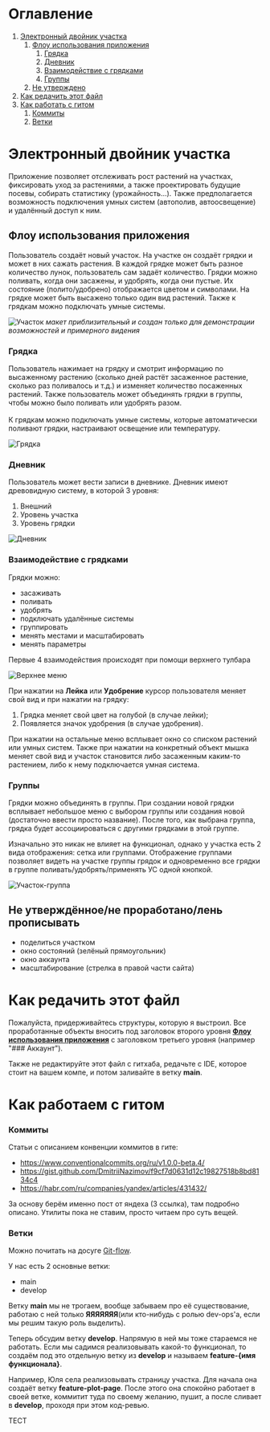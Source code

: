 # Оглавление

1. [Электронный двойник участка](#электронный-двойник-участка)
    1. [Флоу использования приложения](#флоу-использования-приложения)
        1. [Грядка](#грядка)
        2. [Дневник](#дневник)
        3. [Взаимодействие с грядками](#взаимодействие-с-грядками)
        4. [Группы](#группы)
    2. [Не утверждено](#не-утверждённоене-проработанолень-прописывать)
2. [Как редачить этот файл](#как-редачить-этот-файл)
3. [Как работать с гитом](#как-работаем-с-гитом)
    1. [Коммиты](#коммиты)
    2. [Ветки](#ветки)

# Электронный двойник участка

Приложение позволяет отслеживать рост растений на участках, фиксировать уход за растениями, а также проектировать будущие посевы, собирать статистику (урожайность...). Также предполагается возможность подключения умных систем (автополив, автоосвещение) и удалённый доступ к ним.

## Флоу использования приложения

Пользователь создаёт новый участок. На участке он создаёт грядки и может в них сажать растения. В каждой грядке может быть разное количество лунок, пользователь сам задаёт количество. Грядки можно поливать, когда они засажены, и удобрять, когда они пустые. Их состояние (полито/удобрено) отображается цветом и символами. На грядке может быть высажено только один вид растений. Также к грядкам можно подключать умные системы. 


![Участок](Images/Участок.png)
<i>макет приблизительный и создан только для демонстрации возможностей и примерного видения</i>

### Грядка

Пользователь нажимает на грядку и смотрит информацию по высаженному растению (сколько дней растёт засаженное растение, сколько раз поливалось и т.д.) и изменяет количество посаженных растений. Также пользователь может объединять грядки в группы, чтобы можно было поливать или удобрять разом.
<br><br> К грядкам можно подключать умные системы, которые автоматически поливают грядки, настраивают освещение или температуру.


![Грядка](Images/Карточка-грядки.png)

### Дневник

Пользователь может вести записи в дневнике. Дневник имеют древовидную систему, в которой 3 уровня:

1. Внешний
2. Уровень участка
3. Уровень грядки


![Дневник](Images/Заметка.png)

### Взаимодействие с грядками

Грядки можно:
* засаживать
* поливать
* удобрять
* подключать удалённые системы
* группировать
* менять местами и масштабировать
* менять параметры

Первые 4 взаимодействия происходят при помощи верхнего тулбара

 ![Верхнее меню](Images/Верхнее-меню.png)

При нажатии на <b>Лейка</b> или <b>Удобрение</b> курсор пользователя меняет свой вид и при нажатии на грядку:
1. Грядка меняет свой цвет на голубой (в случае лейки);
2. Появляется значок удобрения (в случае удобрения).


При нажатии на остальные меню всплывает окно со списком растений или умных систем. Также при нажатии на конкретный объект мышка меняет свой вид и участок становится либо засаженным каким-то растением, либо к нему подключается умная система.

### Группы

Грядки можно объединять в группы. При создании новой грядки всплывает небольшое меню с выбором группы или создания новой (достаточно ввести просто название). После того, как выбрана группа, грядка будет ассоциироваться с другими грядками в этой группе.

Изначально это никак не влияет на функционал, однако у участка есть 2 вида отображения: сетка или группами. Отображение группами позволяет видеть на участке группы грядок и одновременно все грядки в группе поливать/удобрять/применять УС одной кнопкой.

![Участок-группа](Images/Участок-группа.png)

## Не утверждённое/не проработано/лень прописывать

* поделиться участком
* окно состояний (зелёный прямоугольник)
* окно аккаунта
* масштабирование (стрелка в правой части сайта)

# Как редачить этот файл

Пожалуйста, придерживайтесь структуры, которую я выстроил. Все проработанные объекты вносить под заголовок второго уровня [<b>Флоу использования приложения</b>](#флоу-использования-приложения) с заголовком третьего уровня (например "### Аккаунт").

Также не редактируйте этот файл с гитхаба, редачьте с IDE, которое стоит на вашем компе, и потом заливайте в ветку <b>main</b>.

# Как работаем с гитом

### Коммиты

Статьи с описанием конвенции коммитов в гите:
* <https://www.conventionalcommits.org/ru/v1.0.0-beta.4/>
* <https://gist.github.com/DmitriiNazimov/f9cf7d0631d12c19827518b8bd8134c4>
* <https://habr.com/ru/companies/yandex/articles/431432/>

За основу берём именно пост от яндеха (3 ссылка), там подробно описано. Утилиты пока не ставим, просто читаем про суть вещей.

### Ветки

Можно почитать на досуге [Git-flow](https://nvie.com/posts/a-successful-git-branching-model/).

У нас есть 2 основные ветки:
* main
* develop

Ветку <b>main</b> мы не трогаем, вообще забываем про её существование, работаю с ней только <b>ЯЯЯЯЯЯЯ</b>(или кто-нибудь с ролью dev-ops'а, если мы решим такую роль выделить).

Теперь обсудим ветку <b>develop</b>. Напрямую в ней мы тоже стараемся не работать. Если мы садимся реализовывать какой-то функционал, то создаём под это отдельную ветку из <b>develop</b> и называем <b>feature-{имя функционала}</b>. 

Например, Юля села реализовывать страницу участка. Для начала она создаёт ветку <b>feature-plot-page</b>. После этого она спокойно работает в своей ветке, коммитит туда по своему желанию, пушит, а после сливает в <b>develop</b>, проходя при этом код-ревью. 

ТЕСТ